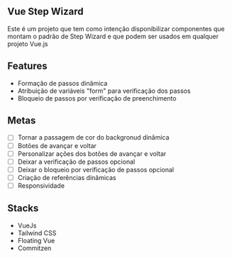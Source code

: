 ## Vue Step Wizard
Este é um projeto que tem como intenção disponibilizar componentes que montam o padrão de Step Wizard e que podem ser usados em qualquer projeto Vue.js

## Features
- Formação de passos dinâmica
- Atribuição de variáveis "form" para verificação dos passos
- Bloqueio de passos por verificação de preenchimento

## Metas

- [ ] Tornar a passagem de cor do backgronud dinâmica
- [ ] Botões de avançar e voltar
- [ ] Personalizar ações dos botões de avançar e voltar
- [ ] Deixar a verificação de passos opcional
- [ ] Deixar o bloqueio por verificação de passos opcional
- [ ] Criação de referências dinâmicas
- [ ] Responsividade

## Stacks
- VueJs
- Tailwind CSS
- Floating Vue
- Commitzen
